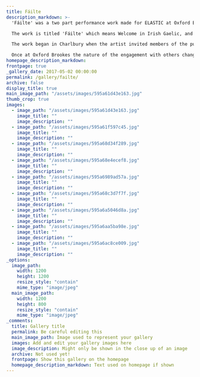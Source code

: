 ```yaml
---
title: Fáilte
description_markdown: >-
  'Fáilte' was a two part performance work made for ELASTIC at Oxford Brookes University, curated by Veronica Cordova de la Rosa and Peta Lloyd in May 2017.

  The work is titled 'Fáilte' which means Welcome in Irish Gaelic, and references the tongue spoken by the artist's ancestors and still by some of her family in Ireland, but not by herself or her family in England. This work was informed by a familial experience of migration and an experience of homelessness, of not having somewhere to make a garden of one's own and the necessity of making the beautiful in temporary spaces. It knowingly shared the process of making with the audience and engaged them in acts of help and kindness to the artist as she made a temporary garden space.

  The work began in Charlbury when the artist invited members of the public to photograph her as she drew tulips in chalk on the railway station platfrom and on the pavement as she travelled from Charlbury to the university in Oxford. Everyone that she asked for help gave it to her and all gave her permission to be photographed and for them to be included in the documentation of the piece. The artist carried all her drawing materials and props for the performance in a clear plastic sack so that the component parts of the work were also visible. When the bag began to split she asked for help and was photographed as she repaired it with tape. 

  Once at Oxford Brookes the nature of the engagement with others changed as the audience were largely other artists or an art aware audience. Clare enlisted the help of others to put on various hand painted items including a hat and stole and then drew a large floral chalk lawn and painted herself into it. She ended the work by inviting audience onto her chalk lawn with her to sing "Oh Danny Boy", a nostalgic Irish song that is loved the world over.
homepage_description_markdown: 
frontpage: true
_gallery_date: 2017-05-02 00:00:00
permalink: /gallery/failte/
archive: false
display_title: true
main_image_path: "/assets/images/595a61d43e163.jpg"
thumb_crop: true
images:
  - image_path: "/assets/images/595a61d43e163.jpg"
    image_title: ""
    image_description: ""
  - image_path: "/assets/images/595a61f597c45.jpg"
    image_title: ""
    image_description: ""
  - image_path: "/assets/images/595a68d34f289.jpg"
    image_title: ""
    image_description: ""
  - image_path: "/assets/images/595a68e4ecef8.jpg"
    image_title: ""
    image_description: ""
  - image_path: "/assets/images/595a6989ad57a.jpg"
    image_title: ""
    image_description: ""
  - image_path: "/assets/images/595a68c3d7f7f.jpg"
    image_title: ""
    image_description: ""
  - image_path: "/assets/images/595a6a5046d8a.jpg"
    image_title: ""
    image_description: ""
  - image_path: "/assets/images/595a6aa5ba98e.jpg"
    image_title: ""
    image_description: ""
  - image_path: "/assets/images/595a6ac8ce009.jpg"
    image_title: ""
    image_description: ""
_options:
  image_path:
    width: 1200
    height: 1200
    resize_style: "contain"
    mime_type: "image/jpeg"
  main_image_path:
    width: 1200
    height: 800
    resize_style: "contain"
    mime_type: "image/jpeg"
_comments:
  title: Gallery title
  permalink: Be careful editing this
  main_image_path: Image used to represent your gallery
  images: Add and edit your gallery images here
  image_description: Might only be shown in the close up of an image
  archive: Not used yet!
  frontpage: Show this gallery on the homepage
  homepage_description_markdown: Text used on homepage if shown
---
```

